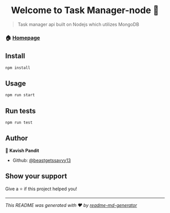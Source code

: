 <h1 align="center">Welcome to Task Manager-node 👋</h1>

> Task manager api built on Nodejs which utilizes MongoDB

### 🏠 [Homepage](https://github.com/beastgetssavvy13/task-manager-api-prod)

## Install

```sh
npm install
```

## Usage

```sh
npm run start
```

## Run tests

```sh
npm run test
```

## Author

👤 **Kavish Pandit**

* Github: [@beastgetssavvy13](https://github.com/beastgetssavvy13)

## Show your support

Give a ⭐️ if this project helped you!

***
_This README was generated with ❤️ by [readme-md-generator](https://github.com/beastgetssavvy13/task-manager-api-prod)_
